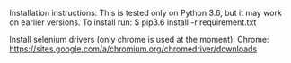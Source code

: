 Installation instructions:
This is tested only on Python 3.6, but it may work on earlier versions.
To install run:
$ pip3.6 install -r requirement.txt

Install selenium drivers (only chrome is used at the moment):
Chrome:	https://sites.google.com/a/chromium.org/chromedriver/downloads